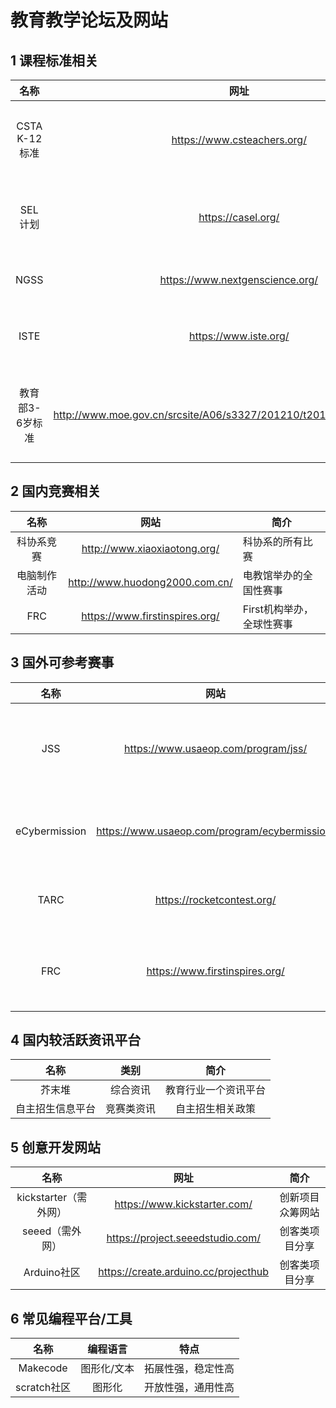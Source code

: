 # 教育教学论坛及网站
## 1 课程标准相关
|      名称       |                             网址                             |               简介                |
| :-------------: | :----------------------------------------------------------: | :-------------------------------: |
|  CSTA K-12标准  |                 https://www.csteachers.org/                  |    计算机教师协会提出的标准。     |
|     SEL计划     |                      https://casel.org/                      |    由国际组织CASEL发起的标准。    |
|      NGSS       |               https://www.nextgenscience.org/                |        美国下一代科学标准         |
|      ISTE       |                    https://www.iste.org/                     |       美国教育技术协会标准        |
| 教育部3-6岁标准 | http://www.moe.gov.cn/srcsite/A06/s3327/201210/t20121009_143254.html | 教育部发布3-6岁儿童学习与发展指南 |

## 2 国内竞赛相关

|     名称     |              网站              | 简介                      |
| :----------: | :----------------------------: | ------------------------- |
|  科协系竞赛  |  http://www.xiaoxiaotong.org/  | 科协系的所有比赛          |
| 电脑制作活动 | http://www.huodong2000.com.cn/ | 电教馆举办的全国性赛事    |
|     FRC      | https://www.firstinspires.org/ | First机构举办，全球性赛事 |

## 3 国外可参考赛事

|     名称      |                     网站                      |         简介          |
| :-----------: | :-------------------------------------------: | :-------------------: |
|      JSS      |      https://www.usaeop.com/program/jss/      | 5-8年级太阳能汽车竞赛 |
| eCybermission | https://www.usaeop.com/program/ecybermission/ |  6-9年级steam创意赛   |
|     TARC      |          https://rocketcontest.org/           |   中学生火箭设计赛    |
|      FRC      |        https://www.firstinspires.org/         | 中学生工程机器人竞赛  |

## 4 国内较活跃资讯平台

|       名称       |    类别    |         简介         |
| :--------------: | :--------: | :------------------: |
|      芥末堆      |  综合资讯  | 教育行业一个资讯平台 |
| 自主招生信息平台 | 竞赛类资讯 |   自主招生相关政策   |

## 5 创意开发网站

|         名称          |                 网址                 |       简介       |
| :-------------------: | :----------------------------------: | :--------------: |
| kickstarter（需外网） |     https://www.kickstarter.com/     | 创新项目众筹网站 |
|    seeed（需外网）    |   https://project.seeedstudio.com/   |  创客类项目分享  |
|      Arduino社区      | https://create.arduino.cc/projecthub |  创客类项目分享  |

## 6 常见编程平台/工具

|    名称     |  编程语言   |        特点        |
| :---------: | :---------: | :----------------: |
|  Makecode   | 图形化/文本 | 拓展性强，稳定性高 |
| scratch社区 |   图形化    | 开放性强，通用性高 |

